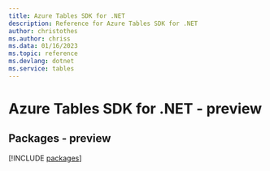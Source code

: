 ```yaml
---
title: Azure Tables SDK for .NET
description: Reference for Azure Tables SDK for .NET
author: christothes
ms.author: chriss
ms.data: 01/16/2023
ms.topic: reference
ms.devlang: dotnet
ms.service: tables
---
```

# Azure Tables SDK for .NET - preview
## Packages - preview
[!INCLUDE [packages](tables-index.md)]
